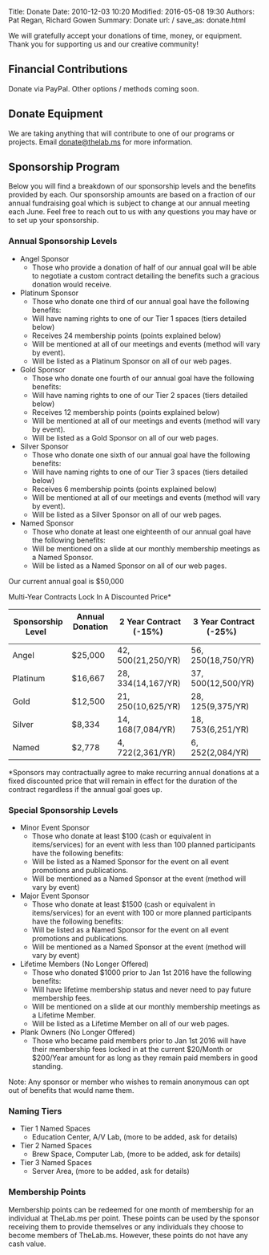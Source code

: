 Title: Donate
Date: 2010-12-03 10:20
Modified: 2016-05-08 19:30
Authors: Pat Regan, Richard Gowen
Summary: Donate
url: /
save_as: donate.html

We will gratefully accept your donations of time, money, or equipment. Thank you for supporting us and our creative community!

## Financial Contributions

Donate via PayPal. Other options / methods coming soon.

## Donate Equipment

We are taking anything that will contribute to one of our programs or projects. Email [donate@thelab.ms](mailto:donate@thelab.ms) for more information.

## Sponsorship Program

Below you will find a breakdown of our sponsorship levels and the benefits provided by each.  Our sponsorship amounts are based on a fraction of our annual fundraising goal which is subject to change at our annual meeting each June.  Feel free to reach out to us with any questions you may have or to set up your sponsorship.

### Annual Sponsorship Levels

* Angel Sponsor
    * Those who provide a donation of half of our annual goal will be able to negotiate a custom contract detailing the benefits such a gracious donation would receive.
* Platinum Sponsor
    * Those who donate one third of our annual goal have the following benefits:
    * Will have naming rights to one of our Tier 1 spaces (tiers detailed below)
    * Receives 24 membership points (points explained below)
    * Will be mentioned at all of our meetings and events (method will vary by event).
    * Will be listed as a Platinum Sponsor on all of our web pages.
* Gold Sponsor
    * Those who donate one fourth of our annual goal have the following benefits:
    * Will have naming rights to one of our Tier 2 spaces (tiers detailed below)
    * Receives 12 membership points (points explained below)
    * Will be mentioned at all of our meetings and events (method will vary by event).
    * Will be listed as a Gold Sponsor on all of our web pages.
* Silver Sponsor
    * Those who donate one sixth of our annual goal have the following benefits:
    * Will have naming rights to one of our Tier 3 spaces (tiers detailed below)
    * Receives 6 membership points (points explained below)
    * Will be mentioned at all of our meetings and events (method will vary by event).
    * Will be listed as a Silver Sponsor on all of our web pages.
* Named Sponsor
    * Those who donate at least one eighteenth of our annual goal have the following benefits:
    * Will be mentioned on a slide at our monthly membership meetings as a Named Sponsor.
    * Will be listed as a Named Sponsor on all of our web pages.

Our current annual goal is $50,000

Multi-Year Contracts Lock In A Discounted Price*

| Sponsorship Level &nbsp; | Annual Donation &nbsp; | 2 Year Contract (-15%) &nbsp; | 3 Year Contract (-25%) &nbsp; |
| ---------- | ---------- | ---------- | ---------- |
| Angel | $25,000 | $42,500 ($21,250/YR) | $56,250 ($18,750/YR) |
| Platinum | $16,667 | $28,334 ($14,167/YR) | $37,500 ($12,500/YR) |
| Gold | $12,500 | $21,250 ($10,625/YR) | $28,125 ($9,375/YR) |
| Silver | $8,334 | $14,168 ($7,084/YR) | $18,753 ($6,251/YR) |
| Named | $2,778 | $4,722 ($2,361/YR) | $6,252 ($2,084/YR) |

*Sponsors may contractually agree to make recurring annual donations at a fixed discounted price that will remain in effect for the duration of the contract regardless if the annual goal goes up.

### Special Sponsorship Levels

* Minor Event Sponsor
    * Those who donate at least $100 (cash or equivalent in items/services) for an event with less than 100 planned participants have the following benefits:
    * Will be listed as a Named Sponsor for the event on all event promotions and publications.
    * Will be mentioned as a Named Sponsor at the event (method will vary by event)
* Major Event Sponsor
    * Those who donate at least $1500 (cash or equivalent in items/services) for an event with 100 or more planned participants have the following benefits:
    * Will be listed as a Named Sponsor for the event on all event promotions and publications.
    * Will be mentioned as a Named Sponsor at the event (method will vary by event)
* Lifetime Members (No Longer Offered)
    * Those who donated $1000 prior to Jan 1st 2016 have the following benefits:
    * Will have lifetime membership status and never need to pay future membership fees.
    * Will be mentioned on a slide at our monthly membership meetings as a Lifetime Member.
    * Will be listed as a Lifetime Member on all of our web pages.
* Plank Owners (No Longer Offered)
    * Those who became paid members prior to Jan 1st 2016 will have their membership fees locked in at the current $20/Month or $200/Year amount for as long as they remain paid members in good standing.

Note:  Any sponsor or member who wishes to remain anonymous can opt out of benefits that would name them.

### Naming Tiers

* Tier 1 Named Spaces
    * Education Center, A/V Lab, (more to be added, ask for details)
* Tier 2 Named Spaces
    * Brew Space, Computer Lab, (more to be added, ask for details)
* Tier 3 Named Spaces
    * Server Area, (more to be added, ask for details)

### Membership Points

Membership points can be redeemed for one month of membership for an individual at TheLab.ms per point.  These points can be used by the sponsor receiving them to provide themselves or any individuals they choose to become members of TheLab.ms.  However, these points do not have any cash value.

